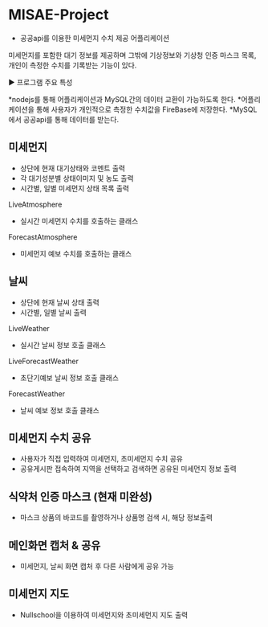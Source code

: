 ﻿# MISAE-Project

 * 공공api를 이용한 미세먼지 수치 제공 어플리케이션
 
  미세먼지를 포함한 대기 정보를 제공하며 그밖에 기상정보와 기상청 인증 마스크 목록, 개인이 측정한 수치를 기록받는 기능이 있다.

▶ 프로그램 주요 특성

 *nodejs를 통해 어플리케이션과 MySQL간의 데이터 교환이 가능하도록 한다.
 *어플리케이션을 통해 사용자가 개인적으로 측정한 수치값을 FireBase에 저장한다.
 *MySQL에서 공공api를 통해 데이터를 받는다.

## 미세먼지 

 * 상단에 현재 대기상태와 코멘트 출력
 * 각 대기성분별 상태이미지 및 농도 출력
 * 시간별, 일별 미세먼지 상태 목록 출력

LiveAtmosphere

 - 실시간 미세먼지 수치를 호출하는 클래스

ForecastAtmosphere

- 미세먼지 예보 수치를 호출하는 클래스

## 날씨

 * 상단에 현재 날씨 상태 출력
 * 시간별, 일별 날씨 출력

LiveWeather

 - 실시간 날씨 정보 호출 클래스

LiveForecastWeather

 - 초단기예보 날씨 정보 호출 클래스

ForecastWeather

 - 날씨 예보 정보 호출 클래스
 
## 미세먼지 수치 공유
 
 * 사용자가 직접 입력하여 미세먼지, 초미세먼지 수치 공유
 * 공유게시판 접속하여 지역을 선택하고 검색하면 공유된 미세먼지 정보 출력
 
## 식약처 인증 마스크 (현재 미완성)

 * 마스크 상품의 바코드를 촬영하거나 상품명 검색 시, 해당 정보출력

## 메인화면 캡처 & 공유

 * 미세먼지, 날씨 화면 캡처 후 다른 사람에게 공유 가능
 
## 미세먼지 지도

 * Nullschool을 이용하여 미세먼지와 초미세먼지 지도 출력
 